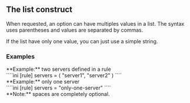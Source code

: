 ## The list construct

When requested, an option can have multiples values in a list. The syntax uses parentheses and values are separated
by commas.

If the list have only one value, you can just use a simple string.

### Examples

<div class="panel panel-success">
 <div class="panel-heading">**Example:** two servers defined in a rule</div>
 <div class="panel-body">
````ini
[rule]
servers = ( "server1", "server2" )
````
 </div>
</div>

<div class="panel panel-success">
 <div class="panel-heading">**Example:** only one server</div>
 <div class="panel-body">
````ini
[rule]
servers = "only-one-server"
````
 </div>
</div>

<div class="alert alert-info" role="alert">
**Note:** spaces are completely optional.
</div>
